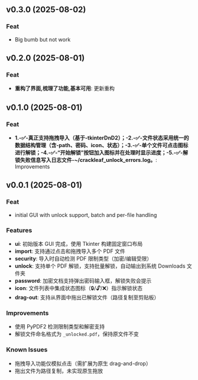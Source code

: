 ## v0.3.0 (2025-08-02)

### Feat

- Big bumb but not work

## v0.2.0 (2025-08-01)

### Feat

- **重构了界面,梳理了功能,基本可用**: 更新重构

## v0.1.0 (2025-08-01)

### Feat

- **1.-✅-真正支持拖拽导入（基于-tkinterDnD2）；-2.-✅-文件状态采用统一的数据结构管理（含-path、密码、icon、状态）；-3.-✅-单个文件可点击图标进行解锁；-4.-✅-“开始解锁”按钮加入图标并在处理时显示进度；-5.-✅-解锁失败信息写入日志文件-~/crackleaf_unlock_errors.log。**: Improvements

## v0.0.1 (2025-08-01)

### Feat

- initial GUI with unlock support, batch and per-file handling

### Features

- **ui**: 初始版本 GUI 完成，使用 Tkinter 构建固定窗口布局
- **import**: 支持通过点击和拖拽导入多个 PDF 文件
- **security**: 导入时自动检测 PDF 限制类型（加密/编辑受限）
- **unlock**: 支持单个 PDF 解锁，支持批量解锁，自动输出到系统 Downloads 文件夹
- **password**: 加密文档支持弹出密码输入框，解锁失败会提示
- **icon**: 文件列表中集成状态图标（🔒/🔓/❌）指示解锁状态
- **drag-out**: 支持从界面中拖出已解锁文件（路径复制至剪贴板）

### Improvements

- 使用 PyPDF2 检测限制类型和解密支持
- 解锁文件命名格式为 `_unlocked.pdf`，保持原文件不变

### Known Issues

- 拖拽导入功能仅模拟点击（需扩展为原生 drag-and-drop）
- 拖出文件为路径复制，未实现原生拖放
